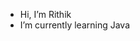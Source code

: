 - Hi, I’m Rithik
- I’m currently learning Java

<!---
Rithik2894/Rithik2894 is a ✨ special ✨ repository because its `README.md` (this file) appears on your GitHub profile.
You can click the Preview link to take a look at your changes.
--->
